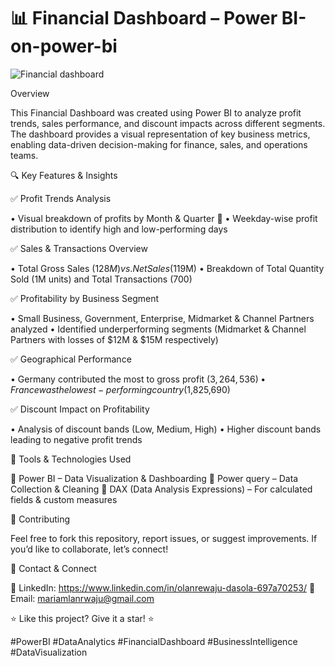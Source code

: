 # 📊 Financial Dashboard – Power BI-on-power-bi



![Financial dashboard](https://github.com/user-attachments/assets/05e52354-6991-4124-b98c-fdabff6ccf46)



Overview

This Financial Dashboard was created using Power BI to analyze profit trends, sales performance, and discount impacts across different segments. The dashboard provides a visual representation of key business metrics, enabling data-driven decision-making for finance, sales, and operations teams.

🔍 Key Features & Insights

✅ Profit Trends Analysis

 • Visual breakdown of profits by Month & Quarter 📅
 • Weekday-wise profit distribution to identify high and low-performing days

✅ Sales & Transactions Overview

 • Total Gross Sales ($128M) vs. Net Sales ($119M)
 • Breakdown of Total Quantity Sold (1M units) and Total Transactions (700)

✅ Profitability by Business Segment

 • Small Business, Government, Enterprise, Midmarket & Channel Partners analyzed
 • Identified underperforming segments (Midmarket & Channel Partners with losses of $12M & $15M respectively)

✅ Geographical Performance

 • Germany contributed the most to gross profit ($3,264,536)
 • France was the lowest-performing country ($1,825,690)

✅ Discount Impact on Profitability

 • Analysis of discount bands (Low, Medium, High)
 • Higher discount bands leading to negative profit trends

📌 Tools & Technologies Used

🔹 Power BI – Data Visualization & Dashboarding
🔹 Power query – Data Collection & Cleaning
🔹 DAX (Data Analysis Expressions) – For calculated fields & custom measures



👥 Contributing

Feel free to fork this repository, report issues, or suggest improvements. If you’d like to collaborate, let’s connect!

📧 Contact & Connect

🔗 LinkedIn: https://www.linkedin.com/in/olanrewaju-dasola-697a70253/
📩 Email: mariamlanrwaju@gmail.com

⭐ Like this project? Give it a star! ⭐

#PowerBI #DataAnalytics #FinancialDashboard #BusinessIntelligence #DataVisualization
